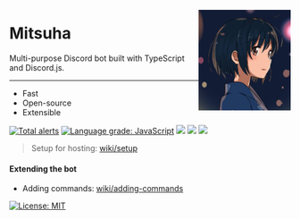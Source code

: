 <img
    height="180px"
    src="media/image.png"
    align="right"
/>

# Mitsuha

Multi-purpose Discord bot built with TypeScript and Discord.js.

<hr />

 - Fast
 - Open-source
 - Extensible

[![Total alerts](https://img.shields.io/lgtm/alerts/g/ayannw/mitsuha.svg?logo=lgtm&logoWidth=18)](https://lgtm.com/projects/g/ayannw/mitsuha/alerts/)
[![Language grade: JavaScript](https://img.shields.io/lgtm/grade/javascript/g/ayannw/mitsuha.svg?logo=lgtm&logoWidth=18)](https://lgtm.com/projects/g/ayannw/mitsuha/context:javascript)
![](https://github.com/ayannw/mitsuha/actions/workflows/build.yml/badge.svg)
![](https://tokei.rs/b1/github.com/ayannw/mitsuha)
![](https://github-size-badge.herokuapp.com/ayannw/mitsuha.svg)

> Setup for hosting: [wiki/setup](https://github.com/ayannw/mitsuha/wiki/Setup "setup")

#### Extending the bot
 - Adding commands: [wiki/adding-commands](https://github.com/ayannw/mitsuha/wiki/Adding-commands "adding commands")

[![License: MIT](https://img.shields.io/badge/License-MIT-yellow.svg)](https://opensource.org/licenses/MIT)
<!--4th rewrite-->
